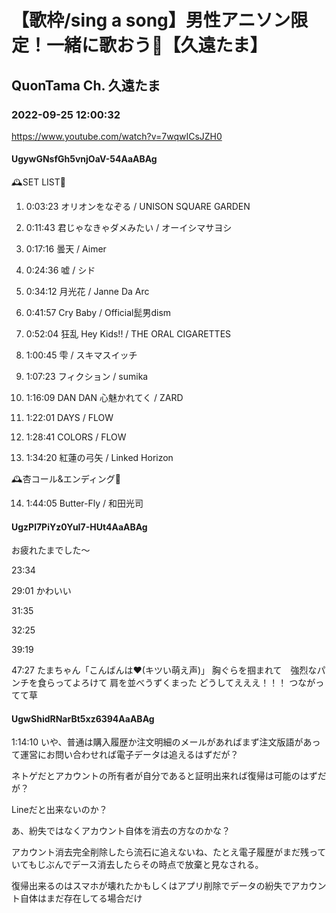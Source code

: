 # 【歌枠/sing a song】男性アニソン限定！一緒に歌おう🌟【久遠たま】

## QuonTama Ch. 久遠たま

### 2022-09-25 12:00:32

https://www.youtube.com/watch?v=7wqwICsJZH0

#### UgywGNsfGh5vnjOaV-54AaABAg

🕰SET LIST🥀



01. 0:03:23 オリオンをなぞる / UNISON SQUARE GARDEN

02. 0:11:43 君じゃなきゃダメみたい / オーイシマサヨシ

03. 0:17:16 曇天 / Aimer

04. 0:24:36 嘘 / シド

05. 0:34:12 月光花 / Janne Da Arc

06. 0:41:57 Cry Baby / Official髭男dism

07. 0:52:04 狂乱 Hey Kids!! / THE ORAL CIGARETTES

08. 1:00:45 雫 / スキマスイッチ

09. 1:07:23 フィクション / sumika

10. 1:16:09 DAN DAN 心魅かれてく / ZARD

11. 1:22:01 DAYS / FLOW

12. 1:28:41 COLORS / FLOW

13. 1:34:20 紅蓮の弓矢 / Linked Horizon



​🕰杏コール&エンディング🥀



14. 1:44:05 Butter-Fly / 和田光司



#### UgzPl7PiYz0YuI7-HUt4AaABAg

お疲れたまでした～

23:34 

29:01 かわいい

31:35

32:25

39:19

47:27 たまちゃん「こんばんは❤(キツい萌え声)」 胸ぐらを掴まれて　強烈なパンチを食らってよろけて 肩を並べうずくまった どうしてえええ！！！ つながってて草



#### UgwShidRNarBt5xz6394AaABAg

1:14:10 いや、普通は購入履歴か注文明細のメールがあればまず注文版語があって運営にお問い合わせれば電子データは追えるはずだが？

ネトゲだとアカウントの所有者が自分であると証明出来れば復帰は可能のはずだが？

Lineだと出来ないのか？



あ、紛失ではなくアカウント自体を消去の方なのかな？

アカウント消去完全削除したら流石に追えないね、たとえ電子履歴がまだ残っていてもじぶんでデース消去したらその時点で放棄と見なされる。

復帰出来るのはスマホが壊れたかもしくはアプリ削除でデータの紛失でアカウント自体はまだ存在してる場合だけ

